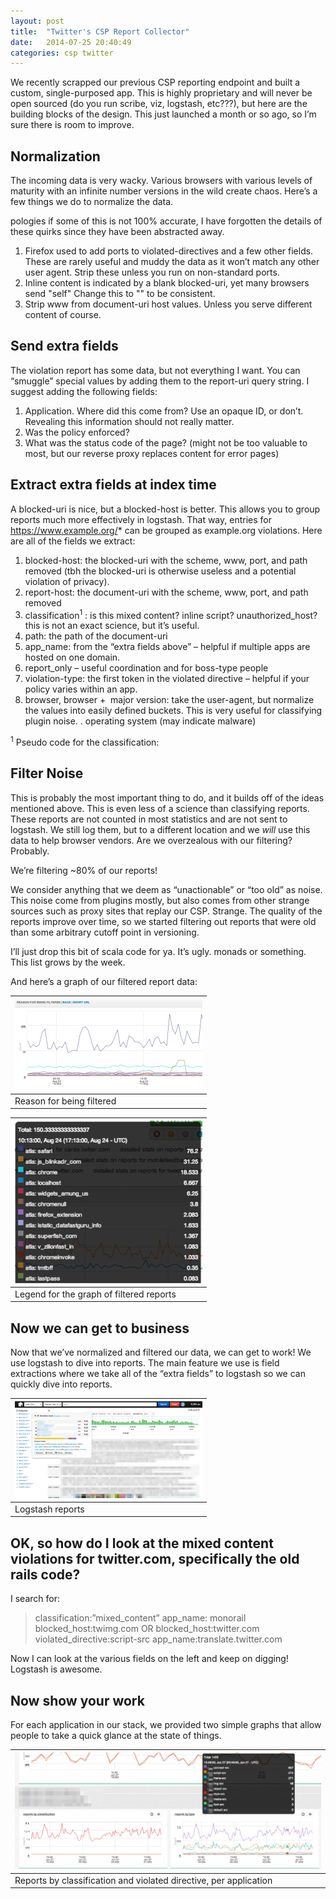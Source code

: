 ```yaml
---
layout: post
title:  "Twitter's CSP Report Collector"
date:   2014-07-25 20:40:49
categories: csp twitter
---
```


We recently scrapped our previous CSP reporting endpoint and built a custom, single-purposed app. This is highly proprietary and will never be open sourced (do you run scribe, viz, logstash, etc???), but here are the building blocks of the design. This just launched a month or so ago, so I’m sure there is room to improve.

## Normalization

The incoming data is very wacky. Various browsers with various levels of maturity with an infinite number versions in the wild create chaos. Here’s a few things we do to normalize the data.

pologies if some of this is not 100% accurate, I have forgotten the details of these quirks since they have been abstracted away.

1.  Firefox used to add ports to violated-directives and a few other fields. These are rarely useful and muddy the data as it won’t match any other user agent. Strip these unless you run on non-standard ports.
1.  Inline content is indicated by a blank blocked-uri, yet many browsers send "self" Change this to "" to be consistent.
1.  Strip www from document-uri host values. Unless you serve different content of course.


## Send extra fields

The violation report has some data, but not everything I want. You can “smuggle” special values by adding them to the report-uri query string. I suggest adding the following fields:

1.  Application. Where did this come from? Use an opaque ID, or don’t. Revealing this information should not really matter.
1.  Was the policy enforced?
1.  What was the status code of the page? (might not be too valuable to most, but our reverse proxy replaces content for error pages)

## Extract extra fields at index time

A blocked-uri is nice, but a blocked-host is better. This allows you to group reports much more effectively in logstash. That way, entries for https://www.example.org/* can be grouped as example.org violations. Here are all of the fields we extract:

1.  blocked-host: the blocked-uri with the scheme, www, port, and path removed (tbh the blocked-uri is otherwise useless and a potential violation of privacy).
1.  report-host: the document-uri with the scheme, www, port, and path removed
1.  classification<sup>1</sup> : is this mixed content? inline script? unauthorized_host? this is not an exact science, but it’s useful.
1.  path: the path of the document-uri
1.  app_name: from the “extra fields above” – helpful if multiple apps are hosted on one domain.
1.  report_only – useful coordination and for boss-type people
1.  violation-type: the first token in the violated directive – helpful if your policy varies within an app.
1.  browser, browser +  major version: take the user-agent, but normalize the values into easily defined buckets. This is very useful for classifying plugin noise.
.  operating system (may indicate malware)

<sup>1</sup> Pseudo code for the classification:

<script src="https://gist.github.com/anonymous/3abda54ac971b2f4daaa.js"></script>

## Filter Noise

This is probably the most important thing to do, and it builds off of the ideas mentioned above. This is even less of a science than classifying reports. These reports are not counted in most statistics and are not sent to logstash. We still log them, but to a different location and we _will_ use this data to help browser vendors. Are we overzealous with our filtering? Probably.

We’re filtering ~80% of our reports!

We consider anything that we deem as “unactionable” or “too old” as noise. This noise come from plugins mostly, but also comes from other strange sources such as proxy sites that replay our CSP. Strange. The quality of the reports improve over time, so we started filtering out reports that were old than some arbitrary cutoff point in versioning.

I’ll just drop this bit of scala code for ya. It’s ugly. monads or something. This list grows by the week.


<script src="https://gist.github.com/oreoshake/2c8476f7ecda5fe930b7.js"></script>

And here’s a graph of our filtered report data:

| [![Screen Shot 2014-08-24 at 11.20.18 AM](/assets/csp-collector/Screen-Shot-2014-08-24-at-11.20.18-AM-300x146.png)](/assets/csp-collector/Screen-Shot-2014-08-24-at-11.20.18-AM.png) |
| --- |
| Reason for being filtered |

[![Screen Shot 2014-08-24 at 11.18.46 AM](/assets/csp-collector/Screen-Shot-2014-08-24-at-11.18.46-AM-300x260.png)](/assets/csp-collector/Screen-Shot-2014-08-24-at-11.18.46-AM.png) |
| --- |
| Legend for the graph of filtered reports |

## Now we can get to business

Now that we’ve normalized and filtered our data, we can get to work! We use logstash to dive into reports. The main feature we use is field extractions where we take all of the “extra fields” to logstash so we can quickly dive into reports.


| [![LogLens](/assets/csp-collector/LogLens-300x155.png)](/assets/csp-collector/LogLens.png) |
| --- |
| Logstash reports |

## OK, so how do I look at the mixed content violations for twitter.com, specifically the old rails code?

I search for:

>  classification:”mixed_content” app_name: monorail
>  blocked_host:twimg.com OR blocked_host:twitter.com
>  violated_directive:script-src app_name:translate.twitter.com

Now I can look at the various fields on the left and keep on digging! Logstash is awesome.

## Now show your work

For each application in our stack, we provided two simple graphs that allow people to take a quick glance at the state of things.


| [![viz](/assets/csp-collector/viz.png)](/assets/csp-collector/viz.png) |
| --- |
| Reports by classification and violated directive, per application |
